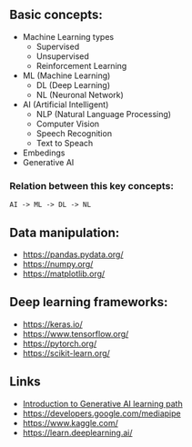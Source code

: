 ## Basic concepts:
- Machine Learning types
    - Supervised
    - Unsupervised
    - Reinforcement Learning
- ML (Machine Learning)
    - DL (Deep Learning)
    - NL (Neuronal Network)
- AI (Artificial Intelligent)
    - NLP (Natural Language Processing)
    - Computer Vision
    - Speech Recognition
    - Text to Speach
- Embedings
- Generative AI

### Relation between this key concepts:
```code
AI -> ML -> DL -> NL
```

## Data manipulation:
- https://pandas.pydata.org/
- https://numpy.org/
- https://matplotlib.org/

## Deep learning frameworks:
- https://keras.io/
- https://www.tensorflow.org/
- https://pytorch.org/
- https://scikit-learn.org/

## Links
- [Introduction to Generative AI learning path](https://www.cloudskillsboost.google/paths/118)
- https://developers.google.com/mediapipe
- https://www.kaggle.com/
- https://learn.deeplearning.ai/